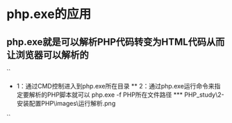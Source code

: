 # php.exe的应用

## php.exe就是可以解析PHP代码转变为HTML代码从而让浏览器可以解析的

``

* 1：通过CMD控制进入到php.exe所在目录
** 2：通过php.exe运行命令来指定要解析的PHP脚本就可以  php.exe -f PHP所在文件路径
*** PHP_study\2-安装配置PHP\images\运行解析.png

``
